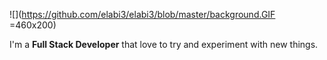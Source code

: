 ![](https://github.com/elabi3/elabi3/blob/master/background.GIF =460x200)

I'm a **Full Stack Developer** that love to try and experiment with new things.

